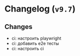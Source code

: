 # Changelog (`v9.7`)

## Changes
- ci: настроить playwright
- ci: добавить e2e тесты
- ci: настроить ci